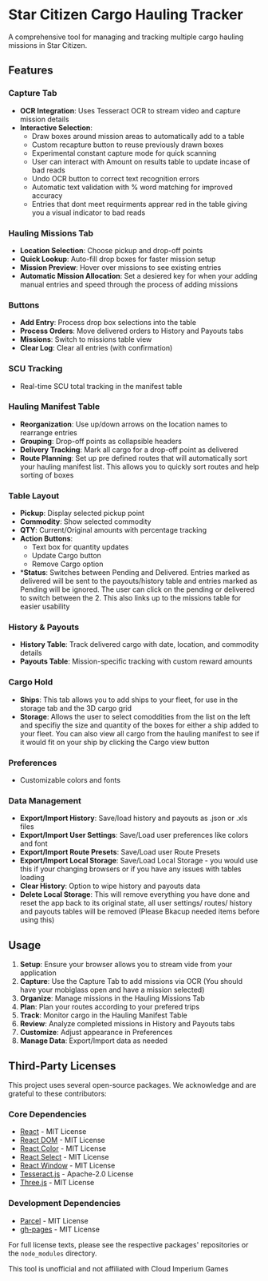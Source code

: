 # Star Citizen Cargo Hauling Tracker

A comprehensive tool for managing and tracking multiple cargo hauling missions in Star Citizen.

## Features

### Capture Tab
- **OCR Integration**: Uses Tesseract OCR to stream video and capture mission details
- **Interactive Selection**: 
  - Draw boxes around mission areas to automatically add to a table
  - Custom recapture button to reuse previously drawn boxes
  - Experimental constant capture mode for quick scanning
  - User can interact with Amount on results table to update incase of bad reads
  - Undo OCR button to correct text recognition errors
  - Automatic text validation with % word matching for improved accuracy
  - Entries that dont meet requirments apprear red in the table giving you a visual indicator to bad reads


### Hauling Missions Tab
- **Location Selection**: Choose pickup and drop-off points
- **Quick Lookup**: Auto-fill drop boxes for faster mission setup
- **Mission Preview**: Hover over missions to see existing entries
- **Automatic Mission Allocation**: Set a desiered key for when your adding manual entries and speed through the process of adding missions

### Buttons
- **Add Entry**: Process drop box selections into the table
- **Process Orders**: Move delivered orders to History and Payouts tabs
- **Missions**: Switch to missions table view
- **Clear Log**: Clear all entries (with confirmation)

### SCU Tracking
- Real-time SCU total tracking in the manifest table

### Hauling Manifest Table
- **Reorganization**: Use up/down arrows on the location names to rearrange entries
- **Grouping**: Drop-off points as collapsible headers
- **Delivery Tracking**: Mark all cargo for a drop-off point as delivered
- **Route Planning**: Set up pre defined routes that will automatically sort your hauling manifest list. This allows you to quickly sort routes and help sorting of boxes

### Table Layout
- **Pickup**: Display selected pickup point
- **Commodity**: Show selected commodity
- **QTY**: Current/Original amounts with percentage tracking
- **Action Buttons**:
  - Text box for quantity updates
  - Update Cargo button
  - Remove Cargo option
- ***Status**: Switches between Pending and Delivered. Entries marked as delivered will be sent to the payouts/history table and entries marked as Pending will be ignored. The user can click on the pending or delivered to switch between the 2. This also links up to the missions table for easier usability

### History & Payouts
- **History Table**: Track delivered cargo with date, location, and commodity details
- **Payouts Table**: Mission-specific tracking with custom reward amounts

### Cargo Hold
- **Ships**: This tab allows you to add ships to your fleet, for use in the storage tab and the 3D cargo grid
- **Storage**: Allows the user to select comoddities from the list on the left and specifiy the size and quantity of the boxes for either a ship added to your fleet. You can also view all cargo from the hauling manifest to see if it would fit on your ship by clicking the Cargo view button

### Preferences
- Customizable colors and fonts

### Data Management
- **Export/Import History**: Save/load history and payouts as .json or .xls files
- **Export/Import User Settings**: Save/Load user preferences like colors and font
- **Export/Import Route Presets**: Save/Load user Route Presets
- **Export/Import Local Storage**: Save/Load Local Storage - you would use this if your changing browsers or if you have any issues with tables loading
- **Clear History**: Option to wipe history and payouts data
- **Delete Local Storage**: This will remove everything you have done and reset the app back to its original state, all user settings/ routes/ history and payouts tables will be removed (Please Bkacup needed items before using this)

## Usage
1. **Setup**: Ensure your browser allows you to stream vide from your application
2. **Capture**: Use the Capture Tab to add missions via OCR (You should have your mobiglass open and have a mission selected)
3. **Organize**: Manage missions in the Hauling Missions Tab
4. **Plan**: Plan your routes according to your prefered trips
5. **Track**: Monitor cargo in the Hauling Manifest Table
6. **Review**: Analyze completed missions in History and Payouts tabs
7. **Customize**: Adjust appearance in Preferences
8. **Manage Data**: Export/Import data as needed

## Third-Party Licenses

This project uses several open-source packages. We acknowledge and are grateful to these contributors:

### Core Dependencies
- [React](https://github.com/facebook/react) - MIT License
- [React DOM](https://github.com/facebook/react) - MIT License
- [React Color](https://github.com/casesandberg/react-color) - MIT License
- [React Select](https://github.com/JedWatson/react-select) - MIT License
- [React Window](https://github.com/bvaughn/react-window) - MIT License
- [Tesseract.js](https://github.com/naptha/tesseract.js) - Apache-2.0 License
- [Three.js](https://github.com/mrdoob/three.js) - MIT License

### Development Dependencies
- [Parcel](https://github.com/parcel-bundler/parcel) - MIT License
- [gh-pages](https://github.com/tschaub/gh-pages) - MIT License

For full license texts, please see the respective packages' repositories or the `node_modules` directory.

This tool is unofficial and not affiliated with Cloud Imperium Games
